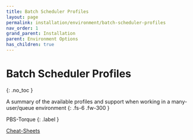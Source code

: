 ```yaml
---
title: Batch Scheduler Profiles
layout: page
permalink: installation/environment/batch-scheduler-profiles
nav_order: 1
grand_parent: Installation
parent: Environment Options
has_children: true
---
```


# Batch Scheduler Profiles
{: .no_toc }

A summary of the available profiles and support when working in a many-user/queue environment
{: .fs-6 .fw-300 }

<!-- SLURM
{: .label } -->

PBS-Torque
{: .label }

<a href="{{ site.baseurl }}/cheat-sheets/quickstart" class="label label-yellow">Cheat-Sheets</a>

